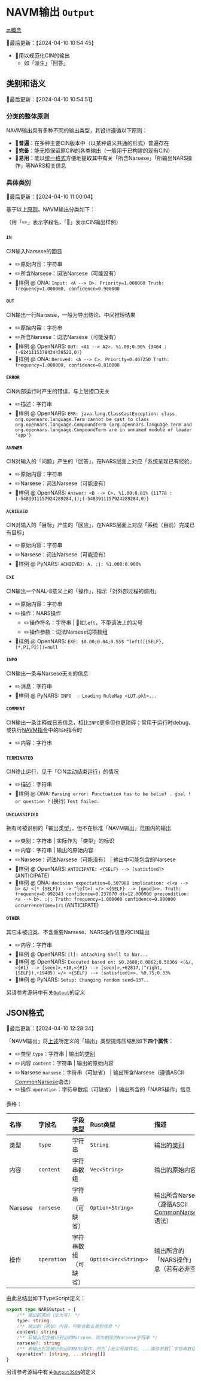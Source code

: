 # NAVM输出 `Output`

[🔙概念](./doc.md)

📍最后更新：【2024-04-10 10:54:45】

- 🎯用以规范化CIN的输出
  - 如「派生」「回答」

## 类别和语义

📍最后更新：【2024-04-10 10:54:51】

### 分类的整体原则

NAVM输出具有多种不同的输出类型，其设计遵循以下原则：

- 📌**普遍**：在多种主要CIN版本中（以某种语义共通的形式）普遍存在
- 📌**完备**：能无损保留原CIN的各类输出（一般用于已构建的现有CIN）
- 📌**易用**：能以[统一格式](./common_narsese.md)方便地提取其中有关「所含Narsese」「所输出NARS操作」等NARS相关信息

### 具体类别

📍最后更新：【2024-04-10 11:00:04】

基于以上[原则](#分类的整体原则)，NAVM输出分类如下：

（用「✏️」表示字段名，「📄」表示CIN输出样例）

#### **`IN`**

CIN输入Narsese的回显

- ✏️原始内容：字符串
- ✏️所含Narsese：词法Narsese（可能没有）
- 📄样例 @ ONA: `Input: <A --> B>. Priority=1.000000 Truth: frequency=1.000000, confidence=0.900000`

#### **`OUT`**

CIN输出一行Narsese，一般为导出结论、中间推理结果

- ✏️原始内容：字符串
- ✏️所含Narsese：词法Narsese（可能没有）
- 📄样例 @ OpenNARS: `OUT: <A1 --> A2>. %1.00;0.90% {3404 : (-6241115378434429522,0)}`
- 📄样例 @ ONA: `Derived: <A --> C>. Priority=0.407250 Truth: frequency=1.000000, confidence=0.810000`

#### **`ERROR`**

CIN内部运行时产生的错误，与上层接口无关

- ✏️描述：字符串
- 📄样例 @ OpenNARS: `ERR: java.lang.ClassCastException: class org.opennars.language.Term cannot be cast to class org.opennars.language.CompoundTerm (org.opennars.language.Term and org.opennars.language.CompoundTerm are in unnamed module of loader 'app')`

#### **`ANSWER`**

CIN对输入的「问题」产生的「回答」，在NARS层面上对应「系统呈现已有经验」

- ✏️原始内容：字符串
- ✏️Narsese：词法Narsese（可能没有）
- 📄样例 @ OpenNARS: `Answer: <B --> C>. %1.00;0.81% {11778 : (-5483911157924289284,1);(-5483911157924289284,0)}`

#### **`ACHIEVED`**

CIN对输入的「目标」产生的「回应」，在NARS层面上对应「系统（目前）完成已有目标」

- ✏️原始内容：字符串
- ✏️Narsese：词法Narsese（可能没有）
- 📄样例 @ PyNARS: `ACHIEVED: A. :|: %1.000:0.900%`

#### **`EXE`**

CIN输出一个NAL-8意义上的「操作」，指示「对外部过程的调用」

- ✏️原始内容：字符串
- ✏️操作：NARS操作
  - ✏️操作符名：字符串 | 📄如`left`，不带语法上的尖号
  - ✏️操作参数：词法Narsese词项数组
- 📄样例 @ OpenNARS: `EXE: $0.00;0.04;0.55$ ^left([{SELF}, (*,P1,P2)])=null`

#### **`INFO`**

CIN输出一条与Narsese无关的信息

- ✏️消息：字符串
- 📄样例 @ PyNARS: `INFO  : Loading RuleMap <LUT.pkl>...`

#### **`COMMENT`**

CIN输出一条注释或日志信息，相比`INFO`更多但也更琐碎；常用于运行时debug，或执行[NAVM指令](./navm_cmd.md)中的`REM`指令时

- ✏️内容：字符串

#### **`TERMINATED`**

CIN终止运行，见于「CIN主动结束运行」的情况

- ✏️描述：字符串
- 📄样例 @ ONA: `Parsing error: Punctuation has to be belief . goal ! or question ?` (换行) `Test failed.`

#### **`UNCLASSIFIED`**

拥有可被识别的「输出类型」，但不在标准「NAVM输出」范围内的输出

- ✏️类别：字符串 | 实际作为「类型」的标识
- ✏️内容：字符串 | 输出的原始内容
- ✏️Narsese：词法Narsese（可能没有） | 输出中可能包含的Narsese
- 📄样例 @ OpenNARS: `ANTICIPATE: <{SELF} --> [satisfied]>` (ANTICIPATE)
- 📄样例 @ ONA: `decision expectation=0.507988 implication: <(<a --> b> &/ <(* {SELF}) --> ^left>) =/> <{SELF} --> [good]>>. Truth: frequency=0.992043 confidence=0.237070 dt=12.000000 precondition: <a --> b>. :|: Truth: frequency=1.000000 confidence=0.900000 occurrenceTime=171` (ANTICIPATE)

#### **`OTHER`**

其它未被归类、不含重要Narsese、NARS操作信息的CIN输出

- ✏️内容：字符串
- 📄样例 @ OpenNARS: `[l]: attaching Shell to Nar...`
- 📄样例 @ OpenNARS: `Executed based on: $0.2680;0.0862;0.5836$ <(&/,<{#1} --> [seen]>,+10,<{#1} --> [seen]>,+62817,(^right,{SELF}),+19485) =/> <{SELF} --> [satisfied]>>. %0.75;0.33%`
- 📄样例 @ PyNARS: `Setup: Changing random seed=137..`

另请参考源码中有关[`Output`](https://github.com/ARCJ137442/NAVM.rs/blob/main/src/output/structs.rs)的定义

## JSON格式

📍最后更新：【2024-04-10 12:28:34】

「NAVM输出」将[上述](#具体类别)所定义的「输出」类型提炼压缩到如下**四个属性**：

- ✏️类型 `type`：字符串 | 输出的[类别](#具体类别)
- ✏️内容 `content`：字符串 | 输出的原始内容
- ✏️Narsese `narsese`：字符串（可缺省） | 输出所含Narsese（遵循ASCII [CommonNarsese](./common_narsese.md)语法）
- ✏️操作 `operation`：字符串数组（可缺省） | 输出所含的「NARS操作」信息

表格：

|名称|字段名|字段类型|Rust类型|描述|
|:--|:--|:--|:--|:--|
|类型|`type`|字符串|`String`|输出的[类别](#具体类别)|
|内容|`content`|字符串数组|`Vec<String>`|输出的原始内容|
|Narsese|`narsese`|字符串（可缺省）|`Option<String>`|输出所含Narsese（遵循ASCII [CommonNarsese](./common_narsese.md)语法）|
|操作|`operation`|字符串数组（可缺省）|`Option<Vec<String>>`|输出所含的「NARS操作」信息（若有必非空）|

由此总结出如下TypeScript定义：

```typescript
export type NARSOutput = {
    /** 输出的类别（全大写） */
    type: string
    /** 输出的（原始）内容，可能会截去类别信息 */
    content: string
    /** 若输出包含被识别出的Narsese，则为相应的Narsese字符串 */
    narsese?: string
    /** 若输出包含被识别出的NARS操作，则为`[无尖号操作名, ...操作参数]`字符串数组 */
    operation?: [string, ...string[]]
}
```

另请参考源码中有关[`OutputJSON`](https://github.com/ARCJ137442/NAVM.rs/blob/main/src/output/conversion.rs)的定义

